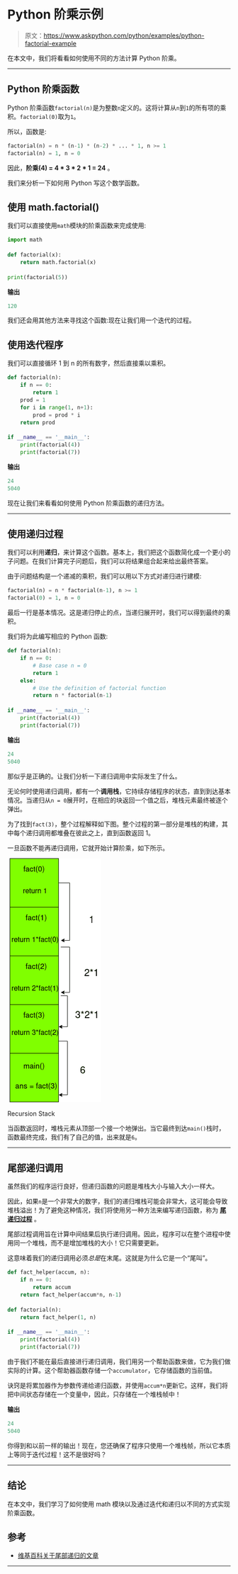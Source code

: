 # Python 阶乘示例

> 原文：<https://www.askpython.com/python/examples/python-factorial-example>

在本文中，我们将看看如何使用不同的方法计算 Python 阶乘。

* * *

## Python 阶乘函数

Python 阶乘函数`factorial(n)`是为整数`n`定义的。这将计算从`n`到`1`的所有项的乘积。`factorial(0)`取为`1`。

所以，函数是:

```py
factorial(n) = n * (n-1) * (n-2) * ... * 1, n >= 1
factorial(n) = 1, n = 0

```

因此，**阶乘(4) = 4 * 3 * 2 * 1 = 24** 。

我们来分析一下如何用 Python 写这个数学函数。

## 使用 math.factorial()

我们可以直接使用`math`模块的阶乘函数来完成使用:

```py
import math

def factorial(x):
    return math.factorial(x)

print(factorial(5))

```

**输出**

```py
120

```

我们还会用其他方法来寻找这个函数:现在让我们用一个迭代的过程。

## 使用迭代程序

我们可以直接循环 1 到 n 的所有数字，然后直接乘以乘积。

```py
def factorial(n):
    if n == 0:
        return 1
    prod = 1
    for i in range(1, n+1):
        prod = prod * i
    return prod

if __name__ == '__main__':
    print(factorial(4))
    print(factorial(7))

```

**输出**

```py
24
5040

```

现在让我们来看看如何使用 Python 阶乘函数的递归方法。

* * *

## 使用递归过程

我们可以利用**递归**，来计算这个函数。基本上，我们把这个函数简化成一个更小的子问题。在我们计算完子问题后，我们可以将结果组合起来给出最终答案。

由于问题结构是一个递减的乘积，我们可以用以下方式对递归进行建模:

```py
factorial(n) = n * factorial(n-1), n >= 1
factorial(0) = 1, n = 0

```

最后一行是基本情况。这是递归停止的点，当递归展开时，我们可以得到最终的乘积。

我们将为此编写相应的 Python 函数:

```py
def factorial(n):
    if n == 0:
        # Base case n = 0
        return 1
    else:
        # Use the definition of factorial function
        return n * factorial(n-1)

if __name__ == '__main__':
    print(factorial(4))
    print(factorial(7))

```

**输出**

```py
24
5040

```

那似乎是正确的。让我们分析一下递归调用中实际发生了什么。

无论何时使用递归调用，都有一个**调用栈**，它持续存储程序的状态，直到到达基本情况。当递归从`n = 0`展开时，在相应的块返回一个值之后，堆栈元素最终被逐个弹出。

为了找到`fact(3)`，整个过程解释如下图。整个过程的第一部分是堆栈的构建，其中每个递归调用都堆叠在彼此之上，直到函数返回 1。

一旦函数不能再递归调用，它就开始计算阶乘，如下所示。

![Recursion Stack](img/5ce24cf947657c1b2056c47af15be1b2.png)

Recursion Stack

当函数返回时，堆栈元素从顶部一个接一个地弹出。当它最终到达`main()`栈时，函数最终完成，我们有了自己的值，出来就是`6`。

* * *

## 尾部递归调用

虽然我们的程序运行良好，但递归函数的问题是堆栈大小与输入大小一样大。

因此，如果`n`是一个非常大的数字，我们的递归堆栈可能会非常大，这可能会导致堆栈溢出！为了避免这种情况，我们将使用另一种方法来编写递归函数，称为 **[尾递归过程](https://en.wikipedia.org/wiki/Tail_call)** 。

尾部过程调用旨在计算中间结果后执行递归调用。因此，程序可以在整个进程中使用同一个堆栈，而不是增加堆栈的大小！它只需要更新。

这意味着我们的递归调用必须*总是*在末尾。这就是为什么它是一个“尾叫”。

```py
def fact_helper(accum, n):
    if n == 0:
        return accum
    return fact_helper(accum*n, n-1)

def factorial(n):
    return fact_helper(1, n)

if __name__ == '__main__':
    print(factorial(4))
    print(factorial(7))

```

由于我们不能在最后直接进行递归调用，我们用另一个帮助函数来做，它为我们做实际的计算。这个帮助器函数存储一个`accumulator`，它存储函数的当前值。

诀窍是将累加器作为参数传递给递归函数，并使用`accum*n`更新它。这样，我们将把中间状态存储在一个变量中，因此，只存储在一个堆栈帧中！

**输出**

```py
24
5040

```

你得到和以前一样的输出！现在，您还确保了程序只使用一个堆栈帧，所以它本质上等同于迭代过程！这不是很好吗？

* * *

## 结论

在本文中，我们学习了如何使用 math 模块以及通过迭代和递归以不同的方式实现阶乘函数。

## 参考

*   [维基百科关于尾部递归的文章](https://en.wikipedia.org/wiki/Tail_call)

* * *